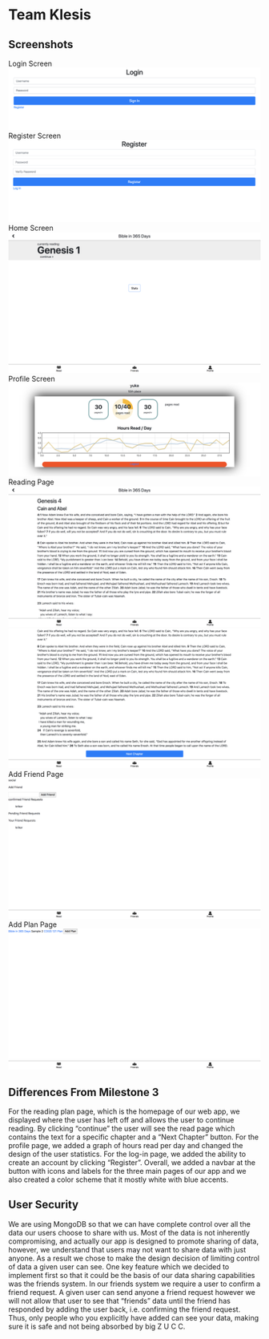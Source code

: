 # Team Klesis #

## Screenshots ##
Login Screen
![Login](login.png)
Register Screen
![Register](register.png)
Home Screen
![readingplan](readingplan.png)
Profile Screen
![profile](profile.png)
Reading Page
![readingpage1](readpart1.png)
![readingpage2](readpart2.png)
Add Friend Page
![AddFriends](addfriend.png)
Add Plan Page
![AddPlan](addplan.png)

## Differences From Milestone 3 ##
For the reading plan page, which is the homepage of our web app, we displayed where the user has left off and allows the user to continue reading. By clicking “continue” the user will see the read page which contains the text for a specific chapter and a “Next Chapter” button. For the profile page, we added a graph of hours read per day and changed the design of the user statistics. For the log-in page, we added the ability to create an account by clicking “Register”. Overall, we added a navbar at the button with icons and labels for the three main pages of our app and we also created a color scheme that it mostly white with blue accents.  

## User Security ##
We are using MongoDB so that we can have complete control over all the data our users choose to share with us. Most of the data is not inherently compromising, and actually our app is designed to promote sharing of data, however, we understand that users may not want to share data with just anyone. As a result we chose to make the design decision of limiting control of data a given user can see. One key feature which we decided to implement first so that it could be the basis of our data sharing capabilities was the friends system. In our friends system we require a user to confirm a friend request. A given user can send anyone a friend request however we will not allow that user to see that “friends” data until  the friend has responded by adding the user back, i.e. confirming the friend request. Thus, only people who you explicitly have added can see your data, making sure it is safe and not being absorbed by big Z U C C.

